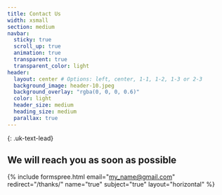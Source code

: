 ```yaml
---
title: Contact Us
width: xsmall
section: medium
navbar:
  sticky: true
  scroll_up: true
  animation: true
  transparent: true
  transparent_color: light
header:
  layout: center # Options: left, center, 1-1, 1-2, 1-3 or 2-3
  background_image: header-10.jpeg
  background_overlay: "rgba(0, 0, 0, 0.6)"
  color: light
  header_size: medium
  heading_size: medium
  parallax: true
---
```


{: .uk-text-lead}

## We will reach you as soon as possible
{% include formspree.html email="my_name@gmail.com" redirect="/thanks/" name="true" subject="true" layout="horizontal" %}

